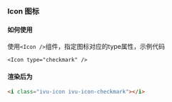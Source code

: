 ### Icon 图标

#### 如何使用

使用`<Icon />`组件，指定图标对应的type属性，示例代码

```vue
<Icon type="checkmark" />
```

#### 渲染后为


```html
<i class="ivu-icon ivu-icon-checkmark"></i>
```

